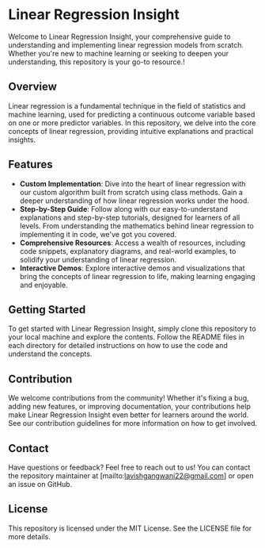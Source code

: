 # Linear Regression Insight 

Welcome to Linear Regression Insight, your comprehensive guide to understanding and implementing linear regression models from scratch. Whether you're new to machine learning or seeking to deepen your understanding, this repository is your go-to resource.!

## Overview

Linear regression is a fundamental technique in the field of statistics and machine learning, used for predicting a continuous outcome variable based on one or more predictor variables. In this repository, we delve into the core concepts of linear regression, providing intuitive explanations and practical insights.

## Features

- **Custom Implementation**: Dive into the heart of linear regression with our custom algorithm built from scratch using class methods. Gain a deeper understanding of how linear regression works under the hood.
- **Step-by-Step Guide**: Follow along with our easy-to-understand explanations and step-by-step tutorials, designed for learners of all levels. From understanding the mathematics behind linear regression to implementing it in code, we've got you covered.
- **Comprehensive Resources**: Access a wealth of resources, including code snippets, explanatory diagrams, and real-world examples, to solidify your understanding of linear regression.
- **Interactive Demos**: Explore interactive demos and visualizations that bring the concepts of linear regression to life, making learning engaging and enjoyable.

## Getting Started

To get started with Linear Regression Insight, simply clone this repository to your local machine and explore the contents. Follow the README files in each directory for detailed instructions on how to use the code and understand the concepts.

## Contribution

We welcome contributions from the community! Whether it's fixing a bug, adding new features, or improving documentation, your contributions help make Linear Regression Insight even better for learners around the world. See our contribution guidelines for more information on how to get involved.

## Contact

Have questions or feedback? Feel free to reach out to us! You can contact the repository maintainer at [mailto:lavishgangwani22@gmail.com] or open an issue on GitHub.

## License

This repository is licensed under the MIT License. See the LICENSE file for more details.
